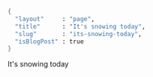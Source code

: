 ```meta
{
  "layout"     : "page",
  "title"      : "It's snowing today",
  "slug"       : "its-snowing-today",
  "isBlogPost" : true
}
```

It's snowing today